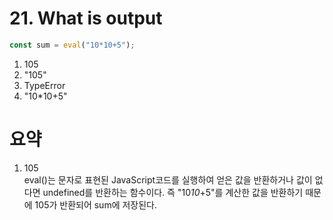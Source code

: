 # 21. What is output

```javascript
const sum = eval("10*10+5");
```

1. 105
2. "105"
3. TypeError
4. "10\*10+5"

# 요약

1. 105<br>
   eval()는 문자로 표현된 JavaScript코드를 실행하여 얻은 값을 반환하거나 값이 없다면 undefined를 반환하는 함수이다. 즉 "10*10*+5"를 계산한 값을 반환하기 때문에 105가 반환되어 sum에 저장된다.
